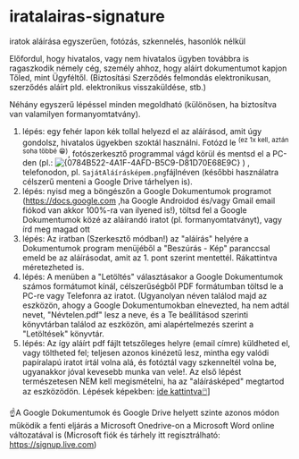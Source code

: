 # iratalairas-signature
iratok aláírása egyszerűen, fotózás, szkennelés, hasonlók nélkül

Előfordul, hogy hivatalos, vagy nem hivatalos ügyben továbbra is ragaszkodik némely cég, személy ahhoz, hogy aláírt dokumentumot kapjon Tőled, mint Ügyféltől. 
(Biztosítási Szerződés felmondás elektronikusan, szerződés aláírt pld. elektronikus visszaküldése, stb.)

Néhány egyszerű lépéssel minden megoldható (különösen, ha biztosítva van valamilyen formanyomtatvány).

1. lépés: egy fehér lapon kék tollal helyezd el az aláírásod, amit úgy gondolsz, hivatalos ügyekben szoktál használni. Fotózd le <sup>(ez 1x kell, aztán soha többé 😁)</sup>, fotószerkesztő programmal vágd körül és mentsd el a PC-den (pl.: ![{0784B522-4A1F-4AFD-B5C9-D81D70E68E9C}](https://github.com/user-attachments/assets/a4e66f93-aab8-42f9-8a70-8ea3d31329f5) )
, telefonodon, pl. <code>SajátAláírásképem.png</code>fájlnéven (későbbi használatra célszerű menteni a Google Drive tárhelyen is).
2. lépés: nyisd meg a böngészőn a Google Dokumentumok programot (https://docs.google.com ,ha Google Androidod és/vagy Gmail email fiókod van akkor 100%-ra van ilyened is!), töltsd fel a Google Dokumentumok közé az aláírandó iratot (pl. formanyomtatványt), vagy írd meg magad ott
3. lépés: Az iratban (Szerkesztő módban!) az "aláírás" helyére a Dokumentumok program menüjéből a "Beszúrás - Kép" paranccsal emeld be az aláírásodat, amit az 1. pont szerint mentettél. Rákattintva méretezheted is.
4. lépés: A menüben a "Letöltés" választásakor a Google Dokumentumok számos formátumot kínál, célszerűségből PDF formátumban töltsd le a PC-re vagy Telefonra az iratot. (Ugyanolyan néven találod majd az eszközön, ahogy a Google Dokumentumokban elnevezted, ha nem adtál nevet, "Névtelen.pdf" lesz a neve, és a Te beállításod szerinti könyvtárban találod az eszközön, ami alapértelmezés szerint a "Letöltések" könyvtár.
5. lépés: Az így aláírt pdf fájlt tetszőleges helyre (email címre) küldheted el, vagy töltheted fel; teljesen azonos kinézetű lesz, mintha egy valódi papíralapú iratot írtál volna alá, és fotóztál vagy szkenneltél volna be, ugyanakkor jóval kevesebb munka van vele!. Az első lépést természetesen NEM kell megismételni, ha az "aláírásképed" megtartod az eszközödön. 
Lépések képekben:
[ide kattintva🖱️](https://drive.google.com/file/d/1e3B4X5SV3N_juV40mtp9u8GzASBtJ0JK/view?usp=drive_link)]

☝️A Google Dokumentumok és Google Drive helyett szinte azonos módon működik a fenti eljárás a Microsoft Onedrive-on a Microsoft Word online változatával is (Microsoft fiók és tárhely itt regisztrálható: https://signup.live.com) 
